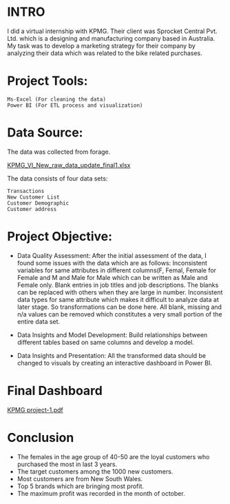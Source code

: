 # INTRO

I did a virtual internship with KPMG. Their client was Sprocket Central Pvt. Ltd. which is a designing and manufacturing company based in Australia.
My task was to develop a marketing strategy for their company by analyzing their data which was related to the bike related purchases.

# Project Tools:

    Ms-Excel (For cleaning the data)
    Power BI (For ETL process and visualization)

# Data Source:

The data was collected from forage.

[KPMG_VI_New_raw_data_update_final1.xlsx](https://github.com/Richa-Chamoli/KPMG-Virtual-Internship/files/9540684/KPMG_VI_New_raw_data_update_final1.xlsx)

The data consists of four data sets:

    Transactions
    New Customer List
    Customer Demographic
    Customer address

# Project Objective:


* Data Quality Assessment: 
After the initial assessment of the data, I found some issues with the data which are as follows:
Inconsistent variables for same attributes in different columns(F, Femal, Female for Female and M and Male for Male which can be written as Male and Female only.
Blank entries in job titles and job descriptions. The blanks can be replaced with others when they are large in number.
Inconsistent data types for same attribute which makes it difficult to analyze data at later stage. So transformations can be done here.
All blank, missing and n/a values can be removed which constitutes a very small portion of the entire data set.

* Data Insights and Model Development:
Build relationships between different tables based on same columns and develop a model.

* Data Insights and Presentation:
All the transformed data should be changed to visuals by creating an interactive dashboard in Power BI.

# Final Dashboard
[KPMG project-1.pdf](https://github.com/Richa-Chamoli/KPMG-Virtual-Internship/files/9544090/KPMG.project-1.pdf)



# Conclusion

* The females in the age group of 40-50 are the loyal customers who purchased the most in last 3 years.
* The target customers among the 1000 new customers.
* Most customers are from New South Wales.
* Top 5 brands which are bringing most profit.
* The maximum profit was recorded in the month of october.
